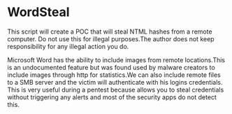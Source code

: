 # WordSteal

This script will create a POC that will steal NTML hashes from a remote computer. Do not use this for illegal purposes.The author does not keep responsibility for any illegal action you do.

Microsoft Word has the ability to include images from remote locations.This is an undocumented feature but was found
used by malware creators to include images through http for statistics.We can also include remote files to a SMB server
and the victim will authenticate with his logins credentials.
This is very useful during a pentest because allows you to steal credentials without triggering any alerts and most of 
the security apps do not detect this.
 
